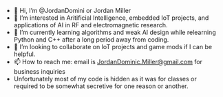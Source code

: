 - 👋 Hi, I’m @JordanDomini or Jordan Miller
- 👀 I’m interested in Aritificial Intelligence, embedded IoT projects, and applications of AI in RF and electromagnetic research.
- 🌱 I’m currently learning algorithms and weak AI design while relearning Python and C++ after a long period away from coding.
- 💞️ I’m looking to collaborate on IoT projects and game mods if I can be helpful.
- 📫 How to reach me: email is JordanDominic.Miller@gmail.com for business inquiries
- Unfortunately most of my code is hidden as it was for classes or required to be somewhat secretive for one reason or another.

<!---
JordanDomini/JordanDomini is a ✨ special ✨ repository because its `README.md` (this file) appears on your GitHub profile.
You can click the Preview link to take a look at your changes.
--->
